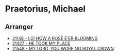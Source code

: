 # Praetorius, Michael

## Arranger

- [21148 - LO! HOW A ROSE E'ER BLOOMING](/hymns/21148.md)
- [21427 - HE TOOK MY PLACE](/hymns/21427.md)
- [21548 - MY LORD, YOU WORE NO ROYAL CROWN](/hymns/21548.md)

